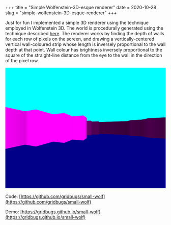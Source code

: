 +++
title = "Simple Wolfenstein-3D-esque renderer"
date = 2020-10-28
slug = "simple-wolfenstein-3D-esque-renderer"
+++

Just for fun I implemented a simple 3D renderer using the technique employed in Wolfenstein 3D.
The world is procedurally generated using the technique described
[here](@/cellular-automata-cave-generation/index.md).
The renderer works by finding the depth of walls for each row of pixels on the screen, and
drawing a vertically-centered vertical wall-coloured strip whose length is inversely proportional
to the wall depth at that point. Wall colour has brightness inversely proportional to the
square of the straight-line distance from the eye to the wall in the direction of the pixel row.

![screenshot.png](screenshot.png)

Code: [https://github.com/gridbugs/small-wolf](https://github.com/gridbugs/small-wolf)

Demo: [https://gridbugs.github.io/small-wolf](https://gridbugs.github.io/small-wolf)
